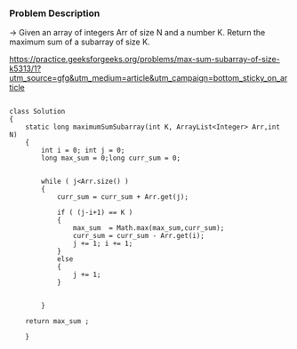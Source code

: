 ### Problem Description

-> Given an array of integers Arr of size N and a number K. Return the maximum sum of a subarray of size K.

https://practice.geeksforgeeks.org/problems/max-sum-subarray-of-size-k5313/1?utm_source=gfg&utm_medium=article&utm_campaign=bottom_sticky_on_article
    


```

class Solution
{
    static long maximumSumSubarray(int K, ArrayList<Integer> Arr,int N)
    {
        int i = 0; int j = 0;
        long max_sum = 0;long curr_sum = 0;
        
        
        while ( j<Arr.size() )
        {
            curr_sum = curr_sum + Arr.get(j);
            
            if ( (j-i+1) == K )
            {
                max_sum  = Math.max(max_sum,curr_sum);
                curr_sum = curr_sum - Arr.get(i);
                j += 1; i += 1;
            }
            else
            {
                j += 1;
            }
            
            
        }
    
    return max_sum ;
    
    }

```
